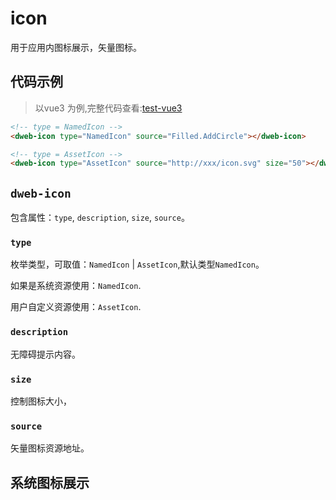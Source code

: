 # icon

用于应用内图标展示，矢量图标。

## 代码示例

> 以vue3 为例,完整代码查看:[test-vue3](https://github.com/BioforestChain/plaoc/tree/main/test-vue3)

```html
<!-- type = NamedIcon -->
<dweb-icon type="NamedIcon" source="Filled.AddCircle"></dweb-icon>

<!-- type = AssetIcon -->
<dweb-icon type="AssetIcon" source="http://xxx/icon.svg" size="50"></dweb-icon>
```

## `dweb-icon`

包含属性：`type`, `description`, `size`, `source`。

### `type`

枚举类型，可取值：`NamedIcon` | `AssetIcon`,默认类型`NamedIcon`。

如果是系统资源使用：`NamedIcon`.

用户自定义资源使用：`AssetIcon`.

### `description`

无障碍提示内容。

### `size`

控制图标大小，

### `source`

矢量图标资源地址。

## 系统图标展示



